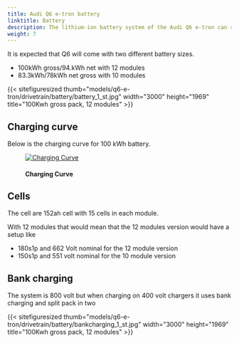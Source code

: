 ```yaml
---
title: Audi Q6 e-tron battery
linktitle: Battery
description: The lithium-ion battery system of the Audi Q6 e-tron can store up 100 kWh of energy and uses 800 volt system.
weight: 7
---
```


It is expected that Q6 will come with two different battery sizes.

- 100kWh gross/94.kWh net with 12 modules
- 83.3kWh/78kWh net gross with 10 modules

{{< sitefiguresized thumb="models/q6-e-tron/drivetrain/battery/battery_1_st.jpg" width="3000" height="1969" title="100Kwh gross pack, 12 modules" >}}


## Charging curve

Below is the charging curve for 100 kWh battery.


<figure>
    <a href="https://evkx.net/images/models/audi/q6_e-tron/q6_e-tron_quattro/chargingcurve.svg">
        <img src="https://evkx.net/images/models/audi/q6_e-tron/q6_e-tron_quattro/chargingcurve.svg"" class="img-fluid" alt="Charging Curve" title="Charging Curve">
    </a>
    <figcaption><h4>Charging Curve</h4></figcaption>
</figure>


## Cells

The cell are 152ah cell with 15 cells in each module.

With 12 modules that would mean that the 12 modules version would have a setup like

- 180s1p and 662 Volt nominal for the 12 module version
- 150s1p and 551 volt nominal for the 10 module version


## Bank charging


The system is 800 volt but when charging on 400 volt chargers it uses bank charging and split pack in two

{{< sitefiguresized thumb="models/q6-e-tron/drivetrain/battery/bankcharging_1_st.jpg" width="3000" height="1969" title="100Kwh gross pack, 12 modules" >}}

